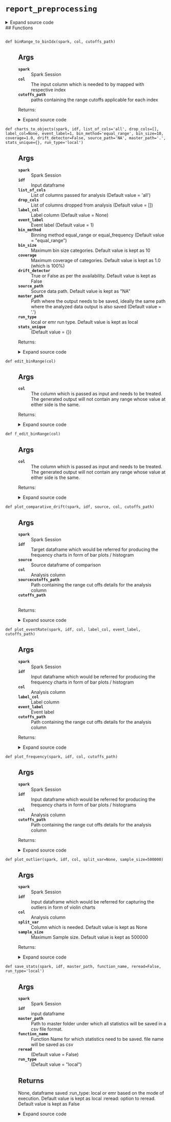 # <code>report_preprocessing</code>
<details class="source">
<summary>
<span>Expand source code</span>
</summary>
```python
import subprocess
from pathlib import Path
import numpy as np
import pandas as pd
import plotly.express as px
import plotly.graph_objects as go
import pyspark
from anovos.data_analyzer.stats_generator import uniqueCount_computation
from anovos.data_ingest.data_ingest import read_dataset
from anovos.data_transformer.transformers import outlier_categories, imputation_MMM, attribute_binning
from anovos.shared.utils import attributeType_segregation, ends_with
from pyspark.sql import functions as F
from pyspark.sql import types as T
from pyspark.sql.window import Window
global_theme = px.colors.sequential.Plasma
global_theme_r = px.colors.sequential.Plasma_r
global_plot_bg_color = 'rgba(0,0,0,0)'
global_paper_bg_color = 'rgba(0,0,0,0)'
num_cols = []
cat_cols = []
def save_stats(spark, idf, master_path, function_name, reread=False, run_type="local"):
"""
Args:
spark: Spark Session
idf: input dataframe
master_path: Path to master folder under which all statistics will be saved in a csv file format.
function_name: Function Name for which statistics need to be saved. file name will be saved as csv
reread:
(Default value = False)
run_type:
(Default value = "local")
Returns:
None, dataframe saved
:run_type: local or emr based on the mode of execution. Default value is kept as local
:reread: option to reread. Default value is kept as False
"""
if run_type == "local":
local_path = master_path
else:
local_path = "report_stats"
Path(local_path).mkdir(parents=True, exist_ok=True)
idf.toPandas().to_csv(ends_with(local_path) + function_name + ".csv", index=False)
if run_type == 'emr':
bash_cmd = "aws s3 cp " + ends_with(local_path) + function_name + ".csv " + ends_with(master_path)
output = subprocess.check_output(['bash', '-c', bash_cmd])
if reread:
odf = spark.read.csv(ends_with(master_path) + function_name + ".csv", header=True, inferSchema=True)
return odf
def edit_binRange(col):
"""
Args:
col: The column which is passed as input and needs to be treated. The generated output will not contain any range whose value at either side is the same.
Returns:
"""
try:
list_col = col.split("-")
deduped_col = list(set(list_col))
if len(list_col) != len(deduped_col):
return deduped_col[0]
else:
return col
except:
pass
f_edit_binRange = F.udf(edit_binRange, T.StringType())
def binRange_to_binIdx(spark, col, cutoffs_path):
"""
Args:
spark: Spark Session
col: The input column which is needed to by mapped with respective index
cutoffs_path: paths containing the range cutoffs applicable for each index
Returns:
"""
bin_cutoffs = spark.read.parquet(cutoffs_path).where(F.col('attribute') == col).select('parameters') \
.rdd.flatMap(lambda x: x).collect()[0]
bin_ranges = []
max_cat = len(bin_cutoffs) + 1
for idx in range(0, max_cat):
if idx == 0:
bin_ranges.append("<= " + str(round(bin_cutoffs[idx], 4)))
elif idx < (max_cat - 1):
bin_ranges.append(str(round(bin_cutoffs[idx - 1], 4)) + "-" + str(round(bin_cutoffs[idx], 4)))
else:
bin_ranges.append("> " + str(round(bin_cutoffs[idx - 1], 4)))
mapping = spark.createDataFrame(zip(range(1, max_cat + 1), bin_ranges), schema=["bin_idx", col])
return mapping
def plot_frequency(spark, idf, col, cutoffs_path):
"""
Args:
spark: Spark Session
idf: Input dataframe which would be referred for producing the frequency charts in form of bar plots / histograms
col: Analysis column
cutoffs_path: Path containing the range cut offs details for the analysis column
Returns:
"""
odf = idf.groupBy(col).count() \
.withColumn("count_%", 100 * (F.col("count") / F.sum("count").over(Window.partitionBy()))) \
.withColumn(col, f_edit_binRange(col))
if col in cat_cols:
odf_pd = odf.orderBy("count", ascending=False).toPandas().fillna("Missing")
odf_pd.loc[odf_pd[col] == "others", col] = "others*"
if col in num_cols:
mapping = binRange_to_binIdx(spark, col, cutoffs_path)
odf_pd = odf.join(mapping, col, 'left_outer').orderBy('bin_idx').toPandas().fillna("Missing")
fig = px.bar(odf_pd, x=col, y='count', text=odf_pd['count_%'].apply(lambda x: '{0:1.2f}%'.format(x)),
color_discrete_sequence=global_theme)
fig.update_traces(textposition='outside')
fig.update_layout(title_text=str('Frequency Distribution for ' + str(col.upper())))
fig.update_xaxes(type='category')
# fig.update_layout(barmode='stack', xaxis={'categoryorder':'total descending'})
fig.layout.plot_bgcolor = global_plot_bg_color
fig.layout.paper_bgcolor = global_paper_bg_color
# plotly.offline.plot(fig, auto_open=False, validate=False, filename=f"{base_loc}/{file_name_}bar_graph.html")
return fig
def plot_outlier(spark, idf, col, split_var=None, sample_size=500000):
"""
Args:
spark: Spark Session
idf: Input dataframe which would be referred for capturing the outliers in form of violin charts
col: Analysis column
split_var: Column which is needed. Default value is kept as None
sample_size: Maximum Sample size. Default value is kept as 500000
Returns:
"""
idf_sample = idf.select(col).sample(False, min(1.0, float(sample_size) / idf.count()), 0)
idf_sample.persist(pyspark.StorageLevel.MEMORY_AND_DISK).count()
idf_imputed = imputation_MMM(spark, idf_sample)
idf_pd = idf_imputed.toPandas()
fig = px.violin(idf_pd, y=col, color=split_var, box=True, points="outliers",
color_discrete_sequence=[global_theme_r[8], global_theme_r[4]])
fig.layout.plot_bgcolor = global_plot_bg_color
fig.layout.paper_bgcolor = global_paper_bg_color
fig.update_layout(legend=dict(orientation="h", x=0.5, yanchor="bottom", xanchor="center"))
return fig
def plot_eventRate(spark, idf, col, label_col, event_label, cutoffs_path):
"""
Args:
spark: Spark Session
idf: Input dataframe which would be referred for producing the frequency charts in form of bar plots / histogram
col: Analysis column
label_col: Label column
event_label: Event label
cutoffs_path: Path containing the range cut offs details for the analysis column
Returns:
"""
odf = idf.withColumn(label_col, F.when(F.col(label_col) == event_label, 1).otherwise(0))\
.groupBy(col).pivot(label_col).count().fillna(0, subset=["0","1"]) \
.withColumn("event_rate", 100 * (F.col("1") / (F.col("0") + F.col("1"))))\
.withColumn("attribute_name", F.lit(col)) \
.withColumn(col, f_edit_binRange(col))
if col in cat_cols:
odf_pd = odf.orderBy("event_rate", ascending=False).toPandas()
odf_pd.loc[odf_pd[col] == "others", col] = "others*"
if col in num_cols:
mapping = binRange_to_binIdx(spark, col, cutoffs_path)
odf_pd = odf.join(mapping, col, 'left_outer').orderBy('bin_idx').toPandas()
fig = px.bar(odf_pd, x=col, y='event_rate', text=odf_pd['event_rate'].apply(lambda x: '{0:1.2f}%'.format(x)),
color_discrete_sequence=global_theme)
fig.update_traces(textposition='outside')
fig.update_layout(title_text=str(
'Event Rate Distribution for ' + str(col.upper()) + str(" [Target Variable : " + str(event_label) + str("]"))))
fig.update_xaxes(type='category')
fig.layout.plot_bgcolor = global_plot_bg_color
fig.layout.paper_bgcolor = global_paper_bg_color
# plotly.offline.plot(fig, auto_open=False, validate=False, filename=f"{base_loc}/{file_name_}feat_analysis_label.html")
return fig
def plot_comparative_drift(spark, idf, source, col, cutoffs_path):
"""
Args:
spark: Spark Session
idf: Target dataframe which would be referred for producing the frequency charts in form of bar plots / histogram
source: Source dataframe of comparison
col: Analysis column
sourcecutoffs_path: Path containing the range cut offs details for the analysis column
cutoffs_path:
Returns:
"""
odf = idf.groupBy(col).agg((F.count(col) / idf.count()).alias('countpct_target')).fillna(np.nan, subset=[col])
if col in cat_cols:
odf_pd = odf.join(source.withColumnRenamed("p", "countpct_source").fillna(np.nan, subset=[col]), col,
"full_outer") \
.orderBy("countpct_target", ascending=False).toPandas()
if col in num_cols:
mapping = binRange_to_binIdx(spark, col, cutoffs_path)
odf_pd = odf.join(mapping, col, 'left_outer').fillna(np.nan, subset=['bin_idx']) \
.join(source.fillna(np.nan, subset=[col]).select(F.col(col).alias('bin_idx'),
F.col("p").alias("countpct_source")), 'bin_idx',
"full_outer") \
.orderBy('bin_idx').toPandas()
odf_pd.fillna({col: 'Missing', 'countpct_source': 0, 'countpct_target': 0}, inplace=True)
odf_pd['%_diff'] = (((odf_pd['countpct_target'] / odf_pd['countpct_source']) - 1) * 100)
fig = go.Figure()
fig.add_bar(y=list(odf_pd.countpct_source.values), x=odf_pd[col], name="source", marker=dict(color=global_theme))
fig.update_traces(overwrite=True, marker={"opacity": 0.7})
fig.add_bar(y=list(odf_pd.countpct_target.values), x=odf_pd[col], name="target",
text=odf_pd['%_diff'].apply(lambda x: '{0:0.2f}%'.format(x)), marker=dict(color=global_theme))
fig.update_traces(textposition='outside')
fig.update_layout(paper_bgcolor=global_paper_bg_color, plot_bgcolor=global_plot_bg_color, showlegend=False)
fig.update_layout(title_text=str('Drift Comparison for ' + col + '<br><sup>(L->R : Source->Target)</sup>'))
fig.update_traces(marker=dict(color=global_theme))
fig.update_xaxes(type='category')
# fig.add_trace(go.Scatter(x=odf_pd[col], y=odf_pd.countpct_target.values, mode='lines+markers',
#
line=dict(color=px.colors.qualitative.Antique[10], width=3, dash='dot')))
fig.update_layout(xaxis_tickfont_size=14, yaxis=dict(title='frequency', titlefont_size=16, tickfont_size=14))
return fig
def charts_to_objects(spark, idf, list_of_cols='all', drop_cols=[], label_col=None, event_label=1,
bin_method="equal_range", bin_size=10, coverage=1.0,
drift_detector=False, source_path="NA", master_path='.', stats_unique={}, run_type="local"):
"""
Args:
spark: Spark Session
idf: Input dataframe
list_of_cols: List of columns passed for analysis (Default value = 'all')
drop_cols: List of columns dropped from analysis (Default value = [])
label_col: Label column (Default value = None)
event_label: Event label (Default value = 1)
bin_method: Binning method equal_range or equal_frequency (Default value = "equal_range")
bin_size: Maximum bin size categories. Default value is kept as 10
coverage: Maximum coverage of categories. Default value is kept as 1.0 (which is 100%)
drift_detector: True or False as per the availability. Default value is kept as False
source_path: Source data path. Default value is kept as "NA"
master_path: Path where the output needs to be saved, ideally the same path where the analyzed data output is also saved (Default value = '.')
run_type: local or emr run type. Default value is kept as local
stats_unique:
(Default value = {})
Returns:
"""
global num_cols
global cat_cols
if list_of_cols == 'all':
num_cols, cat_cols, other_cols = attributeType_segregation(idf)
list_of_cols = num_cols + cat_cols
if isinstance(list_of_cols, str):
list_of_cols = [x.strip() for x in list_of_cols.split('|')]
if isinstance(drop_cols, str):
drop_cols = [x.strip() for x in drop_cols.split('|')]
if stats_unique == {}:
remove_cols = uniqueCount_computation(spark, idf, list_of_cols).where(F.col('unique_values') < 2) \
.select('attribute').rdd.flatMap(lambda x: x).collect()
else:
remove_cols = read_dataset(spark, **stats_unique).where(F.col('unique_values') < 2) \
.select('attribute').rdd.flatMap(lambda x: x).collect()
list_of_cols = list(set([e for e in list_of_cols if e not in (drop_cols + remove_cols)]))
if any(x not in idf.columns for x in list_of_cols) | (len(list_of_cols) == 0):
raise TypeError('Invalid input for Column(s)')
num_cols, cat_cols, other_cols = attributeType_segregation(idf.select(list_of_cols))
if cat_cols:
idf_cleaned = outlier_categories(spark, idf, list_of_cols=cat_cols, coverage=coverage, max_category=bin_size)
else:
idf_cleaned = idf
if drift_detector:
encoding_model_exists = True
binned_cols = spark.read.parquet(source_path + "/drift_statistics/attribute_binning")\
.select('attribute').rdd.flatMap(lambda x:x).collect()
to_be_binned = [e for e in num_cols if e not in binned_cols]
else:
encoding_model_exists = False
binned_cols = []
to_be_binned = num_cols
if to_be_binned:
idf_encoded = attribute_binning(spark, idf_cleaned, list_of_cols=to_be_binned, method_type=bin_method,
bin_size=bin_size,
bin_dtype="categorical", pre_existing_model=False,
model_path=source_path + "/charts_to_objects", output_mode='append')
else:
idf_encoded = idf_cleaned
if binned_cols:
idf_encoded = attribute_binning(spark, idf_encoded, list_of_cols=binned_cols, method_type=bin_method,
bin_size=bin_size,
bin_dtype="categorical", pre_existing_model=True,
model_path=source_path + "/drift_statistics", output_mode='append')
cutoffs_path1 = source_path + "/charts_to_objects/attribute_binning"
cutoffs_path2 = source_path + "/drift_statistics/attribute_binning"
idf_encoded.persist(pyspark.StorageLevel.MEMORY_AND_DISK)
if run_type == "local":
local_path = master_path
else:
local_path = "report_stats"
Path(local_path).mkdir(parents=True, exist_ok=True)
for idx, col in enumerate(list_of_cols):
if col in binned_cols:
cutoffs_path = cutoffs_path2
else:
cutoffs_path = cutoffs_path1
if col in cat_cols:
f = plot_frequency(spark, idf_encoded, col, cutoffs_path)
f.write_json(ends_with(local_path) + "freqDist_" + col)
if label_col:
if col != label_col:
f = plot_eventRate(spark, idf_encoded, col, label_col, event_label, cutoffs_path)
f.write_json(ends_with(local_path) + "eventDist_" + col)
if drift_detector:
try:
frequency_path = source_path + "/drift_statistics/frequency_counts/" + col
idf_source = spark.read.csv(frequency_path, header=True, inferSchema=True)
f = plot_comparative_drift(spark, idf_encoded, idf_source, col, cutoffs_path)
f.write_json(ends_with(local_path) + "drift_" + col)
except:
pass
if col in num_cols:
f = plot_outlier(spark, idf, col, split_var=None)
f.write_json(ends_with(local_path) + "outlier_" + col)
f = plot_frequency(spark, idf_encoded.drop(col).withColumnRenamed(col + "_binned", col), col, cutoffs_path)
f.write_json(ends_with(local_path) + "freqDist_" + col)
if label_col:
if col != label_col:
f = plot_eventRate(spark, idf_encoded.drop(col).withColumnRenamed(col + "_binned", col), col, label_col,
event_label, cutoffs_path)
f.write_json(ends_with(local_path) + "eventDist_" + col)
if drift_detector:
try:
frequency_path = source_path + "/drift_statistics/frequency_counts/" + col
idf_source = spark.read.csv(frequency_path, header=True, inferSchema=True)
f = plot_comparative_drift(spark, idf_encoded.drop(col).withColumnRenamed(col + "_binned", col),
idf_source, col, cutoffs_path)
f.write_json(ends_with(local_path) + "drift_" + col)
except:
pass
pd.DataFrame(idf.dtypes, columns=["attribute", "data_type"]).to_csv(ends_with(local_path) + "data_type.csv",
index=False)
if run_type == 'emr':
bash_cmd = "aws s3 cp --recursive " + ends_with(local_path) + " " + ends_with(master_path)
output = subprocess.check_output(['bash', '-c', bash_cmd])
```
</details>
## Functions
<dl>
<dt id="anovos.data_report.report_preprocessing.binRange_to_binIdx"><code class="name flex">
<span>def <span class="ident">binRange_to_binIdx</span></span>(<span>spark, col, cutoffs_path)</span>
</code></dt>
<dd>
<div class="desc"><h2 id="args">Args</h2>
<dl>
<dt><strong><code>spark</code></strong></dt>
<dd>Spark Session</dd>
<dt><strong><code>col</code></strong></dt>
<dd>The input column which is needed to by mapped with respective index</dd>
<dt><strong><code>cutoffs_path</code></strong></dt>
<dd>paths containing the range cutoffs applicable for each index</dd>
</dl>
<p>Returns:</p></div>
<details class="source">
<summary>
<span>Expand source code</span>
</summary>
```python
def binRange_to_binIdx(spark, col, cutoffs_path):
"""
Args:
spark: Spark Session
col: The input column which is needed to by mapped with respective index
cutoffs_path: paths containing the range cutoffs applicable for each index
Returns:
"""
bin_cutoffs = spark.read.parquet(cutoffs_path).where(F.col('attribute') == col).select('parameters') \
.rdd.flatMap(lambda x: x).collect()[0]
bin_ranges = []
max_cat = len(bin_cutoffs) + 1
for idx in range(0, max_cat):
if idx == 0:
bin_ranges.append("<= " + str(round(bin_cutoffs[idx], 4)))
elif idx < (max_cat - 1):
bin_ranges.append(str(round(bin_cutoffs[idx - 1], 4)) + "-" + str(round(bin_cutoffs[idx], 4)))
else:
bin_ranges.append("> " + str(round(bin_cutoffs[idx - 1], 4)))
mapping = spark.createDataFrame(zip(range(1, max_cat + 1), bin_ranges), schema=["bin_idx", col])
return mapping
```
</details>
</dd>
<dt id="anovos.data_report.report_preprocessing.charts_to_objects"><code class="name flex">
<span>def <span class="ident">charts_to_objects</span></span>(<span>spark, idf, list_of_cols='all', drop_cols=[], label_col=None, event_label=1, bin_method='equal_range', bin_size=10, coverage=1.0, drift_detector=False, source_path='NA', master_path='.', stats_unique={}, run_type='local')</span>
</code></dt>
<dd>
<div class="desc"><h2 id="args">Args</h2>
<dl>
<dt><strong><code>spark</code></strong></dt>
<dd>Spark Session</dd>
<dt><strong><code>idf</code></strong></dt>
<dd>Input dataframe</dd>
<dt><strong><code>list_of_cols</code></strong></dt>
<dd>List of columns passed for analysis (Default value = 'all')</dd>
<dt><strong><code>drop_cols</code></strong></dt>
<dd>List of columns dropped from analysis (Default value = [])</dd>
<dt><strong><code>label_col</code></strong></dt>
<dd>Label column (Default value = None)</dd>
<dt><strong><code>event_label</code></strong></dt>
<dd>Event label (Default value = 1)</dd>
<dt><strong><code>bin_method</code></strong></dt>
<dd>Binning method equal_range or equal_frequency (Default value = "equal_range")</dd>
<dt><strong><code>bin_size</code></strong></dt>
<dd>Maximum bin size categories. Default value is kept as 10</dd>
<dt><strong><code>coverage</code></strong></dt>
<dd>Maximum coverage of categories. Default value is kept as 1.0 (which is 100%)</dd>
<dt><strong><code>drift_detector</code></strong></dt>
<dd>True or False as per the availability. Default value is kept as False</dd>
<dt><strong><code>source_path</code></strong></dt>
<dd>Source data path. Default value is kept as "NA"</dd>
<dt><strong><code>master_path</code></strong></dt>
<dd>Path where the output needs to be saved, ideally the same path where the analyzed data output is also saved (Default value = '.')</dd>
<dt><strong><code>run_type</code></strong></dt>
<dd>local or emr run type. Default value is kept as local</dd>
<dt><strong><code>stats_unique</code></strong></dt>
<dd>(Default value = {})</dd>
</dl>
<p>Returns:</p></div>
<details class="source">
<summary>
<span>Expand source code</span>
</summary>
```python
def charts_to_objects(spark, idf, list_of_cols='all', drop_cols=[], label_col=None, event_label=1,
bin_method="equal_range", bin_size=10, coverage=1.0,
drift_detector=False, source_path="NA", master_path='.', stats_unique={}, run_type="local"):
"""
Args:
spark: Spark Session
idf: Input dataframe
list_of_cols: List of columns passed for analysis (Default value = 'all')
drop_cols: List of columns dropped from analysis (Default value = [])
label_col: Label column (Default value = None)
event_label: Event label (Default value = 1)
bin_method: Binning method equal_range or equal_frequency (Default value = "equal_range")
bin_size: Maximum bin size categories. Default value is kept as 10
coverage: Maximum coverage of categories. Default value is kept as 1.0 (which is 100%)
drift_detector: True or False as per the availability. Default value is kept as False
source_path: Source data path. Default value is kept as "NA"
master_path: Path where the output needs to be saved, ideally the same path where the analyzed data output is also saved (Default value = '.')
run_type: local or emr run type. Default value is kept as local
stats_unique:
(Default value = {})
Returns:
"""
global num_cols
global cat_cols
if list_of_cols == 'all':
num_cols, cat_cols, other_cols = attributeType_segregation(idf)
list_of_cols = num_cols + cat_cols
if isinstance(list_of_cols, str):
list_of_cols = [x.strip() for x in list_of_cols.split('|')]
if isinstance(drop_cols, str):
drop_cols = [x.strip() for x in drop_cols.split('|')]
if stats_unique == {}:
remove_cols = uniqueCount_computation(spark, idf, list_of_cols).where(F.col('unique_values') < 2) \
.select('attribute').rdd.flatMap(lambda x: x).collect()
else:
remove_cols = read_dataset(spark, **stats_unique).where(F.col('unique_values') < 2) \
.select('attribute').rdd.flatMap(lambda x: x).collect()
list_of_cols = list(set([e for e in list_of_cols if e not in (drop_cols + remove_cols)]))
if any(x not in idf.columns for x in list_of_cols) | (len(list_of_cols) == 0):
raise TypeError('Invalid input for Column(s)')
num_cols, cat_cols, other_cols = attributeType_segregation(idf.select(list_of_cols))
if cat_cols:
idf_cleaned = outlier_categories(spark, idf, list_of_cols=cat_cols, coverage=coverage, max_category=bin_size)
else:
idf_cleaned = idf
if drift_detector:
encoding_model_exists = True
binned_cols = spark.read.parquet(source_path + "/drift_statistics/attribute_binning")\
.select('attribute').rdd.flatMap(lambda x:x).collect()
to_be_binned = [e for e in num_cols if e not in binned_cols]
else:
encoding_model_exists = False
binned_cols = []
to_be_binned = num_cols
if to_be_binned:
idf_encoded = attribute_binning(spark, idf_cleaned, list_of_cols=to_be_binned, method_type=bin_method,
bin_size=bin_size,
bin_dtype="categorical", pre_existing_model=False,
model_path=source_path + "/charts_to_objects", output_mode='append')
else:
idf_encoded = idf_cleaned
if binned_cols:
idf_encoded = attribute_binning(spark, idf_encoded, list_of_cols=binned_cols, method_type=bin_method,
bin_size=bin_size,
bin_dtype="categorical", pre_existing_model=True,
model_path=source_path + "/drift_statistics", output_mode='append')
cutoffs_path1 = source_path + "/charts_to_objects/attribute_binning"
cutoffs_path2 = source_path + "/drift_statistics/attribute_binning"
idf_encoded.persist(pyspark.StorageLevel.MEMORY_AND_DISK)
if run_type == "local":
local_path = master_path
else:
local_path = "report_stats"
Path(local_path).mkdir(parents=True, exist_ok=True)
for idx, col in enumerate(list_of_cols):
if col in binned_cols:
cutoffs_path = cutoffs_path2
else:
cutoffs_path = cutoffs_path1
if col in cat_cols:
f = plot_frequency(spark, idf_encoded, col, cutoffs_path)
f.write_json(ends_with(local_path) + "freqDist_" + col)
if label_col:
if col != label_col:
f = plot_eventRate(spark, idf_encoded, col, label_col, event_label, cutoffs_path)
f.write_json(ends_with(local_path) + "eventDist_" + col)
if drift_detector:
try:
frequency_path = source_path + "/drift_statistics/frequency_counts/" + col
idf_source = spark.read.csv(frequency_path, header=True, inferSchema=True)
f = plot_comparative_drift(spark, idf_encoded, idf_source, col, cutoffs_path)
f.write_json(ends_with(local_path) + "drift_" + col)
except:
pass
if col in num_cols:
f = plot_outlier(spark, idf, col, split_var=None)
f.write_json(ends_with(local_path) + "outlier_" + col)
f = plot_frequency(spark, idf_encoded.drop(col).withColumnRenamed(col + "_binned", col), col, cutoffs_path)
f.write_json(ends_with(local_path) + "freqDist_" + col)
if label_col:
if col != label_col:
f = plot_eventRate(spark, idf_encoded.drop(col).withColumnRenamed(col + "_binned", col), col, label_col,
event_label, cutoffs_path)
f.write_json(ends_with(local_path) + "eventDist_" + col)
if drift_detector:
try:
frequency_path = source_path + "/drift_statistics/frequency_counts/" + col
idf_source = spark.read.csv(frequency_path, header=True, inferSchema=True)
f = plot_comparative_drift(spark, idf_encoded.drop(col).withColumnRenamed(col + "_binned", col),
idf_source, col, cutoffs_path)
f.write_json(ends_with(local_path) + "drift_" + col)
except:
pass
pd.DataFrame(idf.dtypes, columns=["attribute", "data_type"]).to_csv(ends_with(local_path) + "data_type.csv",
index=False)
if run_type == 'emr':
bash_cmd = "aws s3 cp --recursive " + ends_with(local_path) + " " + ends_with(master_path)
output = subprocess.check_output(['bash', '-c', bash_cmd])
```
</details>
</dd>
<dt id="anovos.data_report.report_preprocessing.edit_binRange"><code class="name flex">
<span>def <span class="ident">edit_binRange</span></span>(<span>col)</span>
</code></dt>
<dd>
<div class="desc"><h2 id="args">Args</h2>
<dl>
<dt><strong><code>col</code></strong></dt>
<dd>The column which is passed as input and needs to be treated. The generated output will not contain any range whose value at either side is the same.</dd>
</dl>
<p>Returns:</p></div>
<details class="source">
<summary>
<span>Expand source code</span>
</summary>
```python
def edit_binRange(col):
"""
Args:
col: The column which is passed as input and needs to be treated. The generated output will not contain any range whose value at either side is the same.
Returns:
"""
try:
list_col = col.split("-")
deduped_col = list(set(list_col))
if len(list_col) != len(deduped_col):
return deduped_col[0]
else:
return col
except:
pass
```
</details>
</dd>
<dt id="anovos.data_report.report_preprocessing.f_edit_binRange"><code class="name flex">
<span>def <span class="ident">f_edit_binRange</span></span>(<span>col)</span>
</code></dt>
<dd>
<div class="desc"><h2 id="args">Args</h2>
<dl>
<dt><strong><code>col</code></strong></dt>
<dd>The column which is passed as input and needs to be treated. The generated output will not contain any range whose value at either side is the same.</dd>
</dl>
<p>Returns:</p></div>
<details class="source">
<summary>
<span>Expand source code</span>
</summary>
```python
def edit_binRange(col):
"""
Args:
col: The column which is passed as input and needs to be treated. The generated output will not contain any range whose value at either side is the same.
Returns:
"""
try:
list_col = col.split("-")
deduped_col = list(set(list_col))
if len(list_col) != len(deduped_col):
return deduped_col[0]
else:
return col
except:
pass
```
</details>
</dd>
<dt id="anovos.data_report.report_preprocessing.plot_comparative_drift"><code class="name flex">
<span>def <span class="ident">plot_comparative_drift</span></span>(<span>spark, idf, source, col, cutoffs_path)</span>
</code></dt>
<dd>
<div class="desc"><h2 id="args">Args</h2>
<dl>
<dt><strong><code>spark</code></strong></dt>
<dd>Spark Session</dd>
<dt><strong><code>idf</code></strong></dt>
<dd>Target dataframe which would be referred for producing the frequency charts in form of bar plots / histogram</dd>
<dt><strong><code>source</code></strong></dt>
<dd>Source dataframe of comparison</dd>
<dt><strong><code>col</code></strong></dt>
<dd>Analysis column</dd>
<dt><strong><code>sourcecutoffs_path</code></strong></dt>
<dd>Path containing the range cut offs details for the analysis column</dd>
<dt><strong><code>cutoffs_path</code></strong></dt>
<dd>&nbsp;</dd>
</dl>
<p>Returns:</p></div>
<details class="source">
<summary>
<span>Expand source code</span>
</summary>
```python
def plot_comparative_drift(spark, idf, source, col, cutoffs_path):
"""
Args:
spark: Spark Session
idf: Target dataframe which would be referred for producing the frequency charts in form of bar plots / histogram
source: Source dataframe of comparison
col: Analysis column
sourcecutoffs_path: Path containing the range cut offs details for the analysis column
cutoffs_path:
Returns:
"""
odf = idf.groupBy(col).agg((F.count(col) / idf.count()).alias('countpct_target')).fillna(np.nan, subset=[col])
if col in cat_cols:
odf_pd = odf.join(source.withColumnRenamed("p", "countpct_source").fillna(np.nan, subset=[col]), col,
"full_outer") \
.orderBy("countpct_target", ascending=False).toPandas()
if col in num_cols:
mapping = binRange_to_binIdx(spark, col, cutoffs_path)
odf_pd = odf.join(mapping, col, 'left_outer').fillna(np.nan, subset=['bin_idx']) \
.join(source.fillna(np.nan, subset=[col]).select(F.col(col).alias('bin_idx'),
F.col("p").alias("countpct_source")), 'bin_idx',
"full_outer") \
.orderBy('bin_idx').toPandas()
odf_pd.fillna({col: 'Missing', 'countpct_source': 0, 'countpct_target': 0}, inplace=True)
odf_pd['%_diff'] = (((odf_pd['countpct_target'] / odf_pd['countpct_source']) - 1) * 100)
fig = go.Figure()
fig.add_bar(y=list(odf_pd.countpct_source.values), x=odf_pd[col], name="source", marker=dict(color=global_theme))
fig.update_traces(overwrite=True, marker={"opacity": 0.7})
fig.add_bar(y=list(odf_pd.countpct_target.values), x=odf_pd[col], name="target",
text=odf_pd['%_diff'].apply(lambda x: '{0:0.2f}%'.format(x)), marker=dict(color=global_theme))
fig.update_traces(textposition='outside')
fig.update_layout(paper_bgcolor=global_paper_bg_color, plot_bgcolor=global_plot_bg_color, showlegend=False)
fig.update_layout(title_text=str('Drift Comparison for ' + col + '<br><sup>(L->R : Source->Target)</sup>'))
fig.update_traces(marker=dict(color=global_theme))
fig.update_xaxes(type='category')
# fig.add_trace(go.Scatter(x=odf_pd[col], y=odf_pd.countpct_target.values, mode='lines+markers',
#
line=dict(color=px.colors.qualitative.Antique[10], width=3, dash='dot')))
fig.update_layout(xaxis_tickfont_size=14, yaxis=dict(title='frequency', titlefont_size=16, tickfont_size=14))
return fig
```
</details>
</dd>
<dt id="anovos.data_report.report_preprocessing.plot_eventRate"><code class="name flex">
<span>def <span class="ident">plot_eventRate</span></span>(<span>spark, idf, col, label_col, event_label, cutoffs_path)</span>
</code></dt>
<dd>
<div class="desc"><h2 id="args">Args</h2>
<dl>
<dt><strong><code>spark</code></strong></dt>
<dd>Spark Session</dd>
<dt><strong><code>idf</code></strong></dt>
<dd>Input dataframe which would be referred for producing the frequency charts in form of bar plots / histogram</dd>
<dt><strong><code>col</code></strong></dt>
<dd>Analysis column</dd>
<dt><strong><code>label_col</code></strong></dt>
<dd>Label column</dd>
<dt><strong><code>event_label</code></strong></dt>
<dd>Event label</dd>
<dt><strong><code>cutoffs_path</code></strong></dt>
<dd>Path containing the range cut offs details for the analysis column</dd>
</dl>
<p>Returns:</p></div>
<details class="source">
<summary>
<span>Expand source code</span>
</summary>
```python
def plot_eventRate(spark, idf, col, label_col, event_label, cutoffs_path):
"""
Args:
spark: Spark Session
idf: Input dataframe which would be referred for producing the frequency charts in form of bar plots / histogram
col: Analysis column
label_col: Label column
event_label: Event label
cutoffs_path: Path containing the range cut offs details for the analysis column
Returns:
"""
odf = idf.withColumn(label_col, F.when(F.col(label_col) == event_label, 1).otherwise(0))\
.groupBy(col).pivot(label_col).count().fillna(0, subset=["0","1"]) \
.withColumn("event_rate", 100 * (F.col("1") / (F.col("0") + F.col("1"))))\
.withColumn("attribute_name", F.lit(col)) \
.withColumn(col, f_edit_binRange(col))
if col in cat_cols:
odf_pd = odf.orderBy("event_rate", ascending=False).toPandas()
odf_pd.loc[odf_pd[col] == "others", col] = "others*"
if col in num_cols:
mapping = binRange_to_binIdx(spark, col, cutoffs_path)
odf_pd = odf.join(mapping, col, 'left_outer').orderBy('bin_idx').toPandas()
fig = px.bar(odf_pd, x=col, y='event_rate', text=odf_pd['event_rate'].apply(lambda x: '{0:1.2f}%'.format(x)),
color_discrete_sequence=global_theme)
fig.update_traces(textposition='outside')
fig.update_layout(title_text=str(
'Event Rate Distribution for ' + str(col.upper()) + str(" [Target Variable : " + str(event_label) + str("]"))))
fig.update_xaxes(type='category')
fig.layout.plot_bgcolor = global_plot_bg_color
fig.layout.paper_bgcolor = global_paper_bg_color
# plotly.offline.plot(fig, auto_open=False, validate=False, filename=f"{base_loc}/{file_name_}feat_analysis_label.html")
return fig
```
</details>
</dd>
<dt id="anovos.data_report.report_preprocessing.plot_frequency"><code class="name flex">
<span>def <span class="ident">plot_frequency</span></span>(<span>spark, idf, col, cutoffs_path)</span>
</code></dt>
<dd>
<div class="desc"><h2 id="args">Args</h2>
<dl>
<dt><strong><code>spark</code></strong></dt>
<dd>Spark Session</dd>
<dt><strong><code>idf</code></strong></dt>
<dd>Input dataframe which would be referred for producing the frequency charts in form of bar plots / histograms</dd>
<dt><strong><code>col</code></strong></dt>
<dd>Analysis column</dd>
<dt><strong><code>cutoffs_path</code></strong></dt>
<dd>Path containing the range cut offs details for the analysis column</dd>
</dl>
<p>Returns:</p></div>
<details class="source">
<summary>
<span>Expand source code</span>
</summary>
```python
def plot_frequency(spark, idf, col, cutoffs_path):
"""
Args:
spark: Spark Session
idf: Input dataframe which would be referred for producing the frequency charts in form of bar plots / histograms
col: Analysis column
cutoffs_path: Path containing the range cut offs details for the analysis column
Returns:
"""
odf = idf.groupBy(col).count() \
.withColumn("count_%", 100 * (F.col("count") / F.sum("count").over(Window.partitionBy()))) \
.withColumn(col, f_edit_binRange(col))
if col in cat_cols:
odf_pd = odf.orderBy("count", ascending=False).toPandas().fillna("Missing")
odf_pd.loc[odf_pd[col] == "others", col] = "others*"
if col in num_cols:
mapping = binRange_to_binIdx(spark, col, cutoffs_path)
odf_pd = odf.join(mapping, col, 'left_outer').orderBy('bin_idx').toPandas().fillna("Missing")
fig = px.bar(odf_pd, x=col, y='count', text=odf_pd['count_%'].apply(lambda x: '{0:1.2f}%'.format(x)),
color_discrete_sequence=global_theme)
fig.update_traces(textposition='outside')
fig.update_layout(title_text=str('Frequency Distribution for ' + str(col.upper())))
fig.update_xaxes(type='category')
# fig.update_layout(barmode='stack', xaxis={'categoryorder':'total descending'})
fig.layout.plot_bgcolor = global_plot_bg_color
fig.layout.paper_bgcolor = global_paper_bg_color
# plotly.offline.plot(fig, auto_open=False, validate=False, filename=f"{base_loc}/{file_name_}bar_graph.html")
return fig
```
</details>
</dd>
<dt id="anovos.data_report.report_preprocessing.plot_outlier"><code class="name flex">
<span>def <span class="ident">plot_outlier</span></span>(<span>spark, idf, col, split_var=None, sample_size=500000)</span>
</code></dt>
<dd>
<div class="desc"><h2 id="args">Args</h2>
<dl>
<dt><strong><code>spark</code></strong></dt>
<dd>Spark Session</dd>
<dt><strong><code>idf</code></strong></dt>
<dd>Input dataframe which would be referred for capturing the outliers in form of violin charts</dd>
<dt><strong><code>col</code></strong></dt>
<dd>Analysis column</dd>
<dt><strong><code>split_var</code></strong></dt>
<dd>Column which is needed. Default value is kept as None</dd>
<dt><strong><code>sample_size</code></strong></dt>
<dd>Maximum Sample size. Default value is kept as 500000</dd>
</dl>
<p>Returns:</p></div>
<details class="source">
<summary>
<span>Expand source code</span>
</summary>
```python
def plot_outlier(spark, idf, col, split_var=None, sample_size=500000):
"""
Args:
spark: Spark Session
idf: Input dataframe which would be referred for capturing the outliers in form of violin charts
col: Analysis column
split_var: Column which is needed. Default value is kept as None
sample_size: Maximum Sample size. Default value is kept as 500000
Returns:
"""
idf_sample = idf.select(col).sample(False, min(1.0, float(sample_size) / idf.count()), 0)
idf_sample.persist(pyspark.StorageLevel.MEMORY_AND_DISK).count()
idf_imputed = imputation_MMM(spark, idf_sample)
idf_pd = idf_imputed.toPandas()
fig = px.violin(idf_pd, y=col, color=split_var, box=True, points="outliers",
color_discrete_sequence=[global_theme_r[8], global_theme_r[4]])
fig.layout.plot_bgcolor = global_plot_bg_color
fig.layout.paper_bgcolor = global_paper_bg_color
fig.update_layout(legend=dict(orientation="h", x=0.5, yanchor="bottom", xanchor="center"))
return fig
```
</details>
</dd>
<dt id="anovos.data_report.report_preprocessing.save_stats"><code class="name flex">
<span>def <span class="ident">save_stats</span></span>(<span>spark, idf, master_path, function_name, reread=False, run_type='local')</span>
</code></dt>
<dd>
<div class="desc"><h2 id="args">Args</h2>
<dl>
<dt><strong><code>spark</code></strong></dt>
<dd>Spark Session</dd>
<dt><strong><code>idf</code></strong></dt>
<dd>input dataframe</dd>
<dt><strong><code>master_path</code></strong></dt>
<dd>Path to master folder under which all statistics will be saved in a csv file format.</dd>
<dt><strong><code>function_name</code></strong></dt>
<dd>Function Name for which statistics need to be saved. file name will be saved as csv</dd>
<dt><strong><code>reread</code></strong></dt>
<dd>(Default value = False)</dd>
<dt><strong><code>run_type</code></strong></dt>
<dd>(Default value = "local")</dd>
</dl>
<h2 id="returns">Returns</h2>
<p>None, dataframe saved
:run_type: local or emr based on the mode of execution. Default value is kept as local
:reread: option to reread. Default value is kept as False</p></div>
<details class="source">
<summary>
<span>Expand source code</span>
</summary>
```python
def save_stats(spark, idf, master_path, function_name, reread=False, run_type="local"):
"""
Args:
spark: Spark Session
idf: input dataframe
master_path: Path to master folder under which all statistics will be saved in a csv file format.
function_name: Function Name for which statistics need to be saved. file name will be saved as csv
reread:
(Default value = False)
run_type:
(Default value = "local")
Returns:
None, dataframe saved
:run_type: local or emr based on the mode of execution. Default value is kept as local
:reread: option to reread. Default value is kept as False
"""
if run_type == "local":
local_path = master_path
else:
local_path = "report_stats"
Path(local_path).mkdir(parents=True, exist_ok=True)
idf.toPandas().to_csv(ends_with(local_path) + function_name + ".csv", index=False)
if run_type == 'emr':
bash_cmd = "aws s3 cp " + ends_with(local_path) + function_name + ".csv " + ends_with(master_path)
output = subprocess.check_output(['bash', '-c', bash_cmd])
if reread:
odf = spark.read.csv(ends_with(master_path) + function_name + ".csv", header=True, inferSchema=True)
return odf
```
</details>
</dd>
</dl>